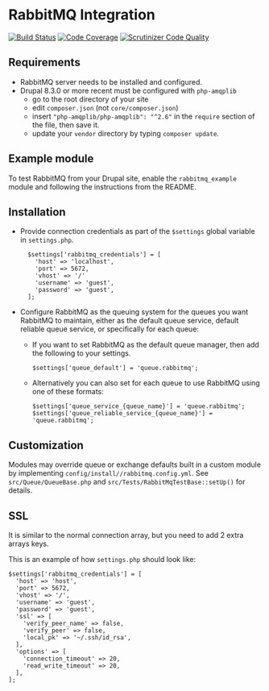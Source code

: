 RabbitMQ Integration
====================

[![Build Status][travis-status]][travis-url] [![Code Coverage][scrutinizer-coverage]][scrutinizer-url] [![Scrutinizer Code Quality][scrutinizer-qa]][scrutinizer-url]

Requirements
------------

* RabbitMQ server needs to be installed and configured.
* Drupal 8.3.0 or more recent must be configured with `php-amqplib`  
    * go to the root directory of your site
    * edit `composer.json` (not `core/composer.json`)
    * insert `"php-amqplib/php-amqplib": "^2.6"` in the `require` section of 
      the file, then save it.
    * update your `vendor` directory by typing `composer update`.

Example module
--------------

To test RabbitMQ from your Drupal site, enable the `rabbitmq_example` module and following the instructions from the README.

Installation
------------

* Provide connection credentials as part of the `$settings` global variable in 
  `settings.php`.

        $settings['rabbitmq_credentials'] = [
          'host' => 'localhost',
          'port' => 5672,
          'vhost' => '/'
          'username' => 'guest',
          'password' => 'guest',
        ];

* Configure RabbitMQ as the queuing system for the queues you want RabbitMQ to 
  maintain, either as the default queue service, default reliable queue service,
  or specifically for each queue:
    * If you want to set RabbitMQ as the default queue manager, then add the 
      following to your settings.

          $settings['queue_default'] = 'queue.rabbitmq';
    * Alternatively you can also set for each queue to use RabbitMQ using one 
      of these formats:

          $settings['queue_service_{queue_name}'] = 'queue.rabbitmq';
          $settings['queue_reliable_service_{queue_name}'] = 'queue.rabbitmq';


Customization
-------------

Modules may override queue or exchange defaults built in a custom module by implementing
`config/install//rabbitmq.config.yml`. See `src/Queue/QueueBase.php` and 
`src/Tests/RabbitMqTestBase::setUp()` for details.


SSL
-------

It is similar to the normal connection array, but you need to add 2 extra arrays keys. 

This is an example of how `settings.php` should look like:

```
$settings['rabbitmq_credentials'] = [
  'host' => 'host',
  'port' => 5672,
  'vhost' => '/',
  'username' => 'guest',
  'password' => 'guest',
  'ssl' => [
    'verify_peer_name' => false,
    'verify_peer' => false,
    'local_pk' => '~/.ssh/id_rsa',
  ],
  'options' => [
    'connection_timeout' => 20,
    'read_write_timeout' => 20,
  ],
];
```


[travis-status]: https://travis-ci.org/FGM/rabbitmq.svg?branch=travis
[travis-url]: https://travis-ci.org/FGM/rabbitmq
[scrutinizer-coverage]: https://scrutinizer-ci.com/g/FGM/rabbitmq/badges/coverage.png?b=travis
[scrutinizer-url]: https://scrutinizer-ci.com/g/FGM/rabbitmq/?branch=travis
[scrutinizer-qa]: https://scrutinizer-ci.com/g/FGM/rabbitmq/badges/quality-score.png?b=travis
